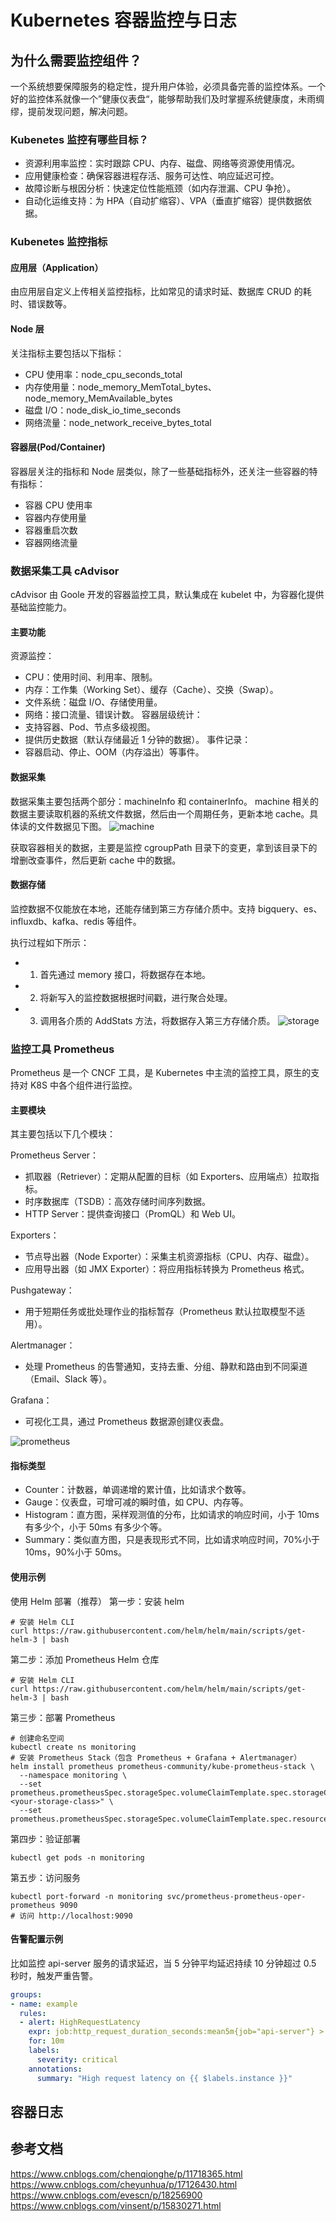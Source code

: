 # Kubernetes 容器监控与日志

## 为什么需要监控组件？
一个系统想要保障服务的稳定性，提升用户体验，必须具备完善的监控体系。一个好的监控体系就像一个”健康仪表盘“，能够帮助我们及时掌握系统健康度，未雨绸缪，提前发现问题，解决问题。

### Kubenetes 监控有哪些目标？
- 资源利用率监控：实时跟踪 CPU、内存、磁盘、网络等资源使用情况。
- 应用健康检查：确保容器进程存活、服务可达性、响应延迟可控。
- 故障诊断与根因分析：快速定位性能瓶颈（如内存泄漏、CPU 争抢）。
- 自动化运维支持：为 HPA（自动扩缩容）、VPA（垂直扩缩容）提供数据依据。

### Kubenetes 监控指标
#### 应用层（Application）
由应用层自定义上传相关监控指标，比如常见的请求时延、数据库 CRUD 的耗时、错误数等。

#### Node 层
关注指标主要包括以下指标：
- CPU 使用率：node_cpu_seconds_total
- 内存使用量：node_memory_MemTotal_bytes、node_memory_MemAvailable_bytes
- 磁盘 I/O：node_disk_io_time_seconds
- 网络流量：node_network_receive_bytes_total

#### 容器层(Pod/Container)
容器层关注的指标和 Node 层类似，除了一些基础指标外，还关注一些容器的特有指标：
- 容器 CPU 使用率
- 容器内存使用量
- 容器重启次数
- 容器网络流量

### 数据采集工具 cAdvisor
cAdvisor 由 Goole 开发的容器监控工具，默认集成在 kubelet 中，为容器化提供基础监控能力。

#### 主要功能
资源监控：
- CPU：使用时间、利用率、限制。
- 内存：工作集（Working Set）、缓存（Cache）、交换（Swap）。
- 文件系统：磁盘 I/O、存储使用量。
- 网络：接口流量、错误计数。
容器层级统计：
- 支持容器、Pod、节点多级视图。
- 提供历史数据（默认存储最近 1 分钟的数据）。
事件记录：
- 容器启动、停止、OOM（内存溢出）等事件。

#### 数据采集
数据采集主要包括两个部分：machineInfo 和 containerInfo。
machine 相关的数据主要读取机器的系统文件数据，然后由一个周期任务，更新本地 cache。具体读的文件数据见下图。
![machine](./images/06machine.png)

获取容器相关的数据，主要是监控 cgroupPath 目录下的变更，拿到该目录下的增删改查事件，然后更新 cache 中的数据。
<!-- ![container](./images/06container.png) -->

#### 数据存储
监控数据不仅能放在本地，还能存储到第三方存储介质中。支持 bigquery、es、influxdb、kafka、redis 等组件。

执行过程如下所示：
- 1. 首先通过 memory 接口，将数据存在本地。
- 2. 将新写入的监控数据根据时间戳，进行聚合处理。
- 3. 调用各介质的 AddStats 方法，将数据存入第三方存储介质。
![storage](./images/06storage.png)

### 监控工具 Prometheus
Prometheus 是一个 CNCF 工具，是 Kubernetes 中主流的监控工具，原生的支持对 K8S 中各个组件进行监控。

#### 主要模块
其主要包括以下几个模块：

Prometheus Server：
- 抓取器（Retriever）：定期从配置的目标（如 Exporters、应用端点）拉取指标。
- 时序数据库（TSDB）：高效存储时间序列数据。
- HTTP Server：提供查询接口（PromQL）和 Web UI。

Exporters：
- 节点导出器（Node Exporter）：采集主机资源指标（CPU、内存、磁盘）。
- 应用导出器（如 JMX Exporter）：将应用指标转换为 Prometheus 格式。

Pushgateway：
- 用于短期任务或批处理作业的指标暂存（Prometheus 默认拉取模型不适用）。

Alertmanager：
- 处理 Prometheus 的告警通知，支持去重、分组、静默和路由到不同渠道（Email、Slack 等）。

Grafana：
- 可视化工具，通过 Prometheus 数据源创建仪表盘。

![prometheus](./images/06prometheus.png)

#### 指标类型
- Counter：计数器，单调递增的累计值，比如请求个数等。
- Gauge：仪表盘，可增可减的瞬时值，如 CPU、内存等。
- Histogram：直方图，采样观测值的分布，比如请求的响应时间，小于 10ms 有多少个，小于 50ms 有多少个等。
- Summary：类似直方图，只是表现形式不同，比如请求响应时间，70%小于 10ms，90%小于 50ms。

#### 使用示例
使用 Helm 部署（推荐）
第一步：安装 helm
```
# 安装 Helm CLI
curl https://raw.githubusercontent.com/helm/helm/main/scripts/get-helm-3 | bash
```

第二步：添加 Prometheus Helm 仓库
```
# 安装 Helm CLI
curl https://raw.githubusercontent.com/helm/helm/main/scripts/get-helm-3 | bash
```

第三步：部署 Prometheus
```
# 创建命名空间
kubectl create ns monitoring
# 安装 Prometheus Stack（包含 Prometheus + Grafana + Alertmanager）
helm install prometheus prometheus-community/kube-prometheus-stack \
  --namespace monitoring \
  --set prometheus.prometheusSpec.storageSpec.volumeClaimTemplate.spec.storageClassName="<your-storage-class>" \
  --set prometheus.prometheusSpec.storageSpec.volumeClaimTemplate.spec.resources.requests.storage="50Gi"
```

第四步：验证部署
```
kubectl get pods -n monitoring
```

第五步：访问服务
```
kubectl port-forward -n monitoring svc/prometheus-prometheus-oper-prometheus 9090
# 访问 http://localhost:9090
```

#### 告警配置示例
比如监控 api-server 服务的请求延迟，当 5 分钟平均延迟持续 10 分钟超过 0.5 秒时，触发严重告警。
```yaml
groups:
- name: example
  rules:
  - alert: HighRequestLatency
    expr: job:http_request_duration_seconds:mean5m{job="api-server"} > 0.5
    for: 10m
    labels:
      severity: critical
    annotations:
      summary: "High request latency on {{ $labels.instance }}"
```
## 容器日志

## 参考文档
https://www.cnblogs.com/chenqionghe/p/11718365.html
https://www.cnblogs.com/cheyunhua/p/17126430.html
https://www.cnblogs.com/evescn/p/18256900
https://www.cnblogs.com/vinsent/p/15830271.html